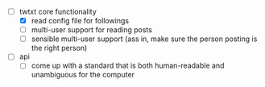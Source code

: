  - [ ] twtxt core functionality
 	- [x] read config file for followings
	- [ ] multi-user support for reading posts
	- [ ] sensible multi-user support (ass in, make sure the person posting is the right person)
 - [ ] api
	- [ ] come up with a standard  that is both human-readable and unambiguous for the computer